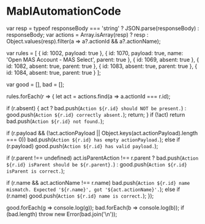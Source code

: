 # MablAutomationCode




var resp = typeof responseBody === 'string' ? JSON.parse(responseBody) : responseBody;
var actions = Array.isArray(resp) ? resp : Object.values(resp).filter(a => a?.actionId && a?.actionName);

var rules = [
  { id: 1002, payload: true },
  { id: 1070, payload: true, name: 'Open MAS Account - MAS Select', parent: true },
  { id: 1069, absent: true },
  { id: 1082, absent: true, parent: true },
  { id: 1083, absent: true, parent: true },
  { id: 1084, absent: true, parent: true }
];

var good = [], bad = [];

rules.forEach(r => {
  let act = actions.find(a => a.actionId === r.id);

  if (r.absent) {
    act ? bad.push(`Action ${r.id} should NOT be present.`) : good.push(`Action ${r.id} correctly absent.`);
    return;
  }
  if (!act) return bad.push(`Action ${r.id} not found.`);

  if (r.payload && (!act.actionPayload || Object.keys(act.actionPayload).length === 0))
    bad.push(`Action ${r.id} has empty actionPayload.`);
  else if (r.payload) good.push(`Action ${r.id} has valid payload.`);

  if (r.parent !== undefined)
    act.isParentAction !== r.parent
      ? bad.push(`Action ${r.id} isParent should be ${r.parent}.`)
      : good.push(`Action ${r.id} isParent is correct.`);

  if (r.name && act.actionName !== r.name)
    bad.push(`Action ${r.id} name mismatch. Expected '${r.name}', got '${act.actionName}'.`);
  else if (r.name) good.push(`Action ${r.id} name is correct.`);
});

good.forEach(g => console.log(g));
bad.forEach(b => console.log(b));
if (bad.length) throw new Error(bad.join('\n'));
